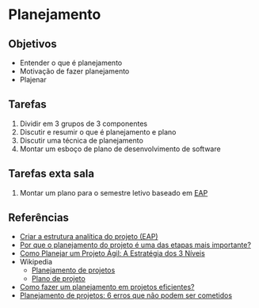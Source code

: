 # Planejamento

## Objetivos
- Entender o que é planejamento
- Motivação de fazer planejamento
- Plajenar

## Tarefas
1. Dividir em 3 grupos de 3 componentes
2. Discutir e resumir o que é planejamento e plano
3. Discutir uma técnica de planejamento
4. Montar um esboço de plano de desenvolvimento de software

## Tarefas exta sala
1. Montar um plano para o semestre letivo baseado em [EAP](http://www.bitavel.com/portal/fotos/ar_eap_7034.pdf)

## Referências

- [Criar a estrutura analítica do projeto (EAP)](http://www.bitavel.com/portal/fotos/ar_eap_7034.pdf)
- [Por que o planejamento do projeto é uma das etapas mais importante?](https://blog.ambracollege.com/planejamento-do-projeto-etapa-importante/)
- [Como Planejar um Projeto Ágil: A Estratégia dos 3 Níveis](http://www.mindmaster.com.br/como-planejar-um-projeto-agil/)
- Wikipedia
  - [Planejamento de projetos](https://pt.wikipedia.org/wiki/Planejamento_de_projeto)
  - [Plano de projeto](https://pt.wikipedia.org/wiki/Plano_de_projeto)
- [Como fazer um planejamento em projetos eficientes?](https://artia.com/blog/como-fazer-um-planejamento-em-projetos-eficiente/)
- [Planejamento de projetos: 6 erros que não podem ser cometidos](https://artia.com/blog/planejamento-de-projetos-6-erros-que-nao-podem-ser-cometidos/)